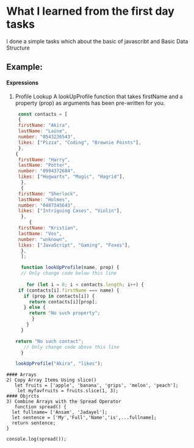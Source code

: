 # What I learned from the first day tasks
I done a simple tasks which about the basic of javascribt and Basic Data Structure
## Example:
#### Expressions
1) Profile Lookup
   A lookUpProfile function that takes firstName and a property (prop) as arguments has been pre-written for you.
   ```javascript
    const contacts = [
    {
    firstName: "Akira",
    lastName: "Laine",
    number: "0543236543",
    likes: ["Pizza", "Coding", "Brownie Points"],
    },
   {
    firstName: "Harry",
    lastName: "Potter",
    number: "0994372684",
    likes: ["Hogwarts", "Magic", "Hagrid"],
     },
     {
    firstName: "Sherlock",
    lastName: "Holmes",
    number: "0487345643",
    likes: ["Intriguing Cases", "Violin"],
     },
        {
    firstName: "Kristian",
    lastName: "Vos",
    number: "unknown",
    likes: ["JavaScript", "Gaming", "Foxes"],
     },
     ];

     function lookUpProfile(name, prop) {
     // Only change code below this line
  
       for (let i = 0; i < contacts.length; i++) {
    if (contacts[i].firstName === name) {
      if (prop in contacts[i]) {
        return contacts[i][prop];
      } else {
        return "No such property";
         }
       }
     }

   return "No such contact";
      // Only change code above this line
     }

   lookUpProfile("Akira", "likes");
```
#### Arrays
2) Copy Array Items Using slice()
   let fruits = ['apple', 'banana', 'grips', 'melon', 'peach'];
    let myfavfruits = fruits.slice(1, 3);
#### Objrcts
3) Combine Arrays with the Spread Operator
   function spread() {
  let fullname= ['Ansam', 'Jadayel'];
  let sentence = ['My','Full','Name','is',...fullname];
  return sentence;
}

console.log(spread());
